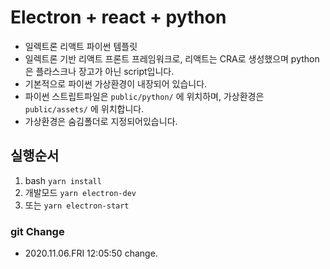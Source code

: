 # Electron + react + python

- 일렉트론 리액트 파이썬 템플릿
- 일렉트론 기반 리액트 프론트 프레임워크로, 리액트는 CRA로 생성했으며 python은 플라스크나 장고가 아닌 script입니다.
- 기본적으로 파이썬 가상환경이 내장되어 있습니다.
- 파이썬 스트립트파일은 `public/python/` 에 위치하며, 가상환경은 `public/assets/` 에 위치합니다.
- 가상환경은 숨김폴더로 지정되어있습니다.



## 실행순서

1. bash `yarn install`
2. 개발모드 `yarn electron-dev` 
3. 또는 `yarn electron-start`

### git Change
- 2020.11.06.FRI 12:05:50 change.